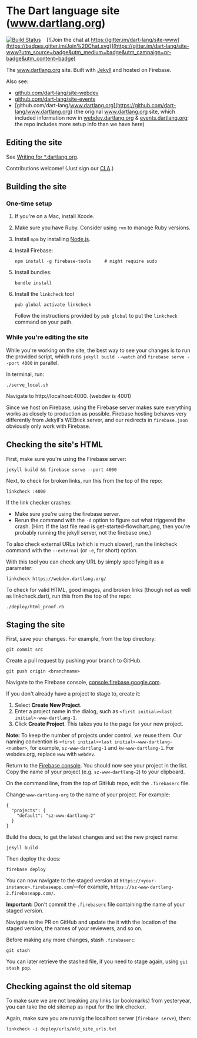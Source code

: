# The Dart language site (www.dartlang.org)

[![Build Status](https://travis-ci.org/dart-lang/site-www.svg?branch=master)](https://travis-ci.org/dart-lang/site-www)
&nbsp;&nbsp;
[![Join the chat at https://gitter.im/dart-lang/site-www](https://badges.gitter.im/Join%20Chat.svg)](https://gitter.im/dart-lang/site-www?utm_source=badge&utm_medium=badge&utm_campaign=pr-badge&utm_content=badge)

The www.dartlang.org site. Built with
[Jekyll](https://github.com/mojombo/jekyll)
and hosted on Firebase.

Also see:
* [github.com/dart-lang/site-webdev](http://github.com/dart-lang/site-webdev)
* [github.com/dart-lang/site-events](http://github.com/dart-lang/site-events)
* [github.com/dart-lang/www.dartlang.org](https://github.com/dart-lang/www.dartlang.org)
  (the original www.dartlang.org site, which included information now in
  [webdev.dartlang.org](http://webdev.dartlang.org) &
  [events.dartlang.org](http://events.dartlang.org); the repo includes more setup info than we have here)


## Editing the site

See [Writing for *.dartlang.org](https://github.com/dart-lang/site-www/wiki/Writing-for-*.dartlang.org).

Contributions welcome!
(Just sign our [CLA](https://developers.google.com/open-source/cla/individual).)

## Building the site

### One-time setup

1. If you're on a Mac, install Xcode.
1. Make sure you have Ruby. Consider using `rvm` to manage Ruby versions.
1. Install `npm` by installing [Node.js](https://nodejs.org/en/).
1. Install Firebase:

    ```
    npm install -g firebase-tools     # might require sudo
    ```

1. Install bundles:

    ```
    bundle install
    ```

1. Install the `linkcheck` tool

    ```
    pub global activate linkcheck
    ```

    Follow the instructions provided by `pub global` to put the `linkcheck`
    command on your path.

### While you're editing the site

While you're working on the site, the best way to see your changes is
to run the provided script, which runs `jekyll build --watch` and
`firebase serve --port 4000` in parallel.

In terminal, run:

```
./serve_local.sh
```

Navigate to http://localhost:4000. (webdev is 4001)

Since we host on Firebase, using the Firebase server
makes sure everything works as closely to production as possible.
Firebase hosting behaves very differently from Jekyll's WEBrick server,
and our redirects in `firebase.json` obviously only work with Firebase.


## Checking the site's HTML

First, make sure you're using the Firebase server:

```
jekyll build && firebase serve --port 4000
```

Next, to check for broken links,
run this from the top of the repo:

```
linkcheck :4000
```

If the link checker crashes:
* Make sure you're using the firebase server.
* Rerun the command with the `-d` option to figure out what triggered the crash.
  (Hint: If the last file read is get-started-flowchart.png,
  then you're probably running the jekyll server, not the firebase one.)

To also check external URLs (which is much slower), run the linkcheck command
with the `--external` (or `-e`, for short) option.

With this tool you can check any URL by simply specifying it as a parameter:

```
linkcheck https://webdev.dartlang.org/
```

To check for valid HTML, good images, and broken links (though not as well
as linkcheck.dart), run this from the top of the repo:

```
./deploy/html_proof.rb
```

## Staging the site

First, save your changes.
For example, from the top directory:

```
git commit src
```

Create a pull request by pushing your branch to GitHub.

```
git push origin <branchname>
```

Navigate to the Firebase console,
[console.firebase.google.com](https://console.firebase.google.com/).

If you don't already have a project to stage to,
create it:

1. Select **Create New Project**.
1. Enter a project name in the dialog, such as
  `<first initial><last initial>-www-dartlang-1`.
1. Click **Create Project**. This takes you to the
  page for your new project.

**Note:** To keep the number of projects under control,
we reuse them. Our naming convention is
`<first initial><last initial>-www-dartlang-<number>`, for example,
`sz-www-dartlang-1` and `kw-www-dartlang-1`. For webdev.org, replace `www`
with `webdev`.

Return to the [Firebase console](https://console.firebase.google.com/).
You should now see your project in the list.
Copy the name of your project (e.g. `sz-www-dartlang-2`) to your clipboard.

On the command line, from the top of GitHub repo, edit the
`.firebaserc` file. 

Change `www-dartlang-org` to the name of your project. For example:

```
{
  "projects": {
    "default": "sz-www-dartlang-2"
  }
}
```

Build the docs, to get the latest changes
and set the new project name:

```
jekyll build
```

Then deploy the docs:

```
firebase deploy
```

You can now navigate to the staged version at
`https://<your-instance>.firebaseapp.com`/—for example,
`https://sz-www-dartlang-2.firebaseapp.com/`.

**Important:** Don't commit the `.firebaserc` file containing the name of your staged version.

Navigate to the PR on GitHub and update the it with the location of the staged version,
the names of your reviewers, and so on.

Before making any more changes, stash `.firebaserc`:

`git stash`

You can later retrieve the stashed file, if you need to stage again,
using `git stash pop`.


## Checking against the old sitemap

To make sure we are not breaking any links (or bookmarks) from yesteryear, you
can take the old sitemap as input for the link checker.

Again, make sure you are runnig the localhost server (`firebase serve`), then:

```
linkcheck -i deploy/urls/old_site_urls.txt
```
